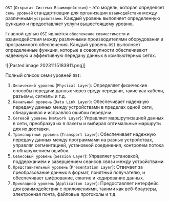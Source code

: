 `OSI` (`Открытая Система Взаимодействия`) - это модель, которая определяет `семь уровней` стандартизации для организации `взаимодействия` между различными `устройствами`.
Каждый уровень выполняет определенную функцию и предоставляет услуги вышестоящему уровню.

Главной целью `OSI` является `обеспечение` `совместимости` и взаимодействия между различными производителями оборудования и программного обеспечения.
Каждый уровень `OSI` выполняет определенные функции, которые в совокупности обеспечивают надежную и эффективную передачу данных в компьютерных сетях.

![[Pasted image 20231115183911.png]]

Полный список семи уровней `OSI`:
1. `Физический уровень` (`Physical Layer`): Определяет физические способы передачи данных через среду передачи, такие как кабели, разъемы, сигналы и т.д.
2. `Канальный уровень` (`Data Link Layer`): Обеспечивает надежную передачу данных между устройствами в пределах одной сети, обнаруживая и исправляя ошибки передачи.
3. `Сетевой уровень` (`Network Layer`): Управляет маршрутизацией данных в сети, преобразуя их в пакеты и выбирая оптимальные маршруты для их доставки.
4. `Транспортный уровень` (`Transport Layer`): Обеспечивает надежную передачу данных между программами на разных устройствах, управляя сегментацией, установкой соединения, контролем потока и обнаружением ошибок.
5. `Сеансовый уровень` (`Session Layer`): Управляет установкой, поддержанием и завершением сеансов связи между устройствами.
6. `Представительный уровень` (`Presentation Layer`): Отвечает за преобразование данных в формат, понятный получателю, и обеспечивает шифрование, сжатие и кодирование данных.
7. `Прикладной уровень` (`Application Layer`): Предоставляет интерфейс для взаимодействия с приложениями, такими как веб-браузеры, электронная почта, файловые протоколы и т.д.
